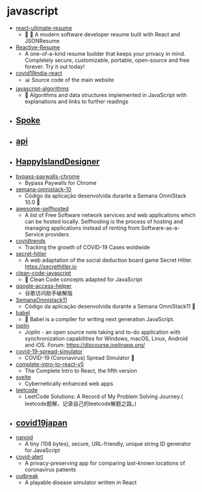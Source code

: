 # javascript
- [react-ultimate-resume](https://github.com/welovedevs/react-ultimate-resume)
  - 💼 🎨 A modern software developer resume built with React and JSONResume
- [Reactive-Resume](https://github.com/AmruthPillai/Reactive-Resume)
  - A one-of-a-kind resume builder that keeps your privacy in mind. Completely secure, customizable, portable, open-source and free forever. Try it out today!
- [covid19india-react](https://github.com/covid19india/covid19india-react)
  - 📊 Source code of the main website
- [javascript-algorithms](https://github.com/trekhleb/javascript-algorithms)
  - 📝 Algorithms and data structures implemented in JavaScript with explanations and links to further readings
- [Spoke](https://github.com/Elizabeth-Warren/Spoke)
  - 
- [api](https://github.com/covid19india/api)
  - 
- [HappyIslandDesigner](https://github.com/eugeneration/HappyIslandDesigner)
  - 
- [bypass-paywalls-chrome](https://github.com/iamadamdev/bypass-paywalls-chrome)
  - Bypass Paywalls for Chrome
- [semana-omnistack-10](https://github.com/Rocketseat/semana-omnistack-10)
  - Código da aplicação desenvolvida durante a Semana OmniStack 10.0 🚀
- [awesome-selfhosted](https://github.com/awesome-selfhosted/awesome-selfhosted)
  - A list of Free Software network services and web applications which can be hosted locally. Selfhosting is the process of hosting and managing applications instead of renting from Software-as-a-Service providers
- [covidtrends](https://github.com/aatishb/covidtrends)
  - Tracking the growth of COVID-19 Cases woldwide
- [secret-hitler](https://github.com/cozuya/secret-hitler)
  - A web adaptation of the social deduction board game Secret Hitler. https://secrethitler.io
- [clean-code-javascript](https://github.com/ryanmcdermott/clean-code-javascript)
  - 🛁 Clean Code concepts adapted for JavaScript
- [google-access-helper](https://github.com/haotian-wang/google-access-helper)
  - 谷歌访问助手破解版
- [SemanaOmnistack11](https://github.com/DanielObara/SemanaOmnistack11)
  - Código da aplicação desenvolvida durante a Semana OmniStack11 🚀
- [babel](https://github.com/babel/babel)
  - 🐠 Babel is a compiler for writing next generation JavaScript.
- [joplin](https://github.com/laurent22/joplin)
  - Joplin - an open source note taking and to-do application with synchronization capabilities for Windows, macOS, Linux, Android and iOS. Forum: https://discourse.joplinapp.org/
- [covid-19-spread-simulator](https://github.com/midudev/covid-19-spread-simulator)
  - COVID-19 (Coronavirus) Spread Simulator 🦠
- [complete-intro-to-react-v5](https://github.com/btholt/complete-intro-to-react-v5)
  - The Complete Intro to React, the fifth version
- [svelte](https://github.com/sveltejs/svelte)
  - Cybernetically enhanced web apps
- [leetcode](https://github.com/azl397985856/leetcode)
  - LeetCode Solutions: A Record of My Problem Solving Journey.( leetcode题解，记录自己的leetcode解题之路。)
- [covid19japan](https://github.com/reustle/covid19japan)
  - 
- [nanoid](https://github.com/ai/nanoid)
  - A tiny (108 bytes), secure, URL-friendly, unique string ID generator for JavaScript
- [covid-alert](https://github.com/OpenMined/covid-alert)
  - A privacy-preserving app for comparing last-known locations of coronavirus patients
- [outbreak](https://github.com/kevinsimler/outbreak)
  - A playable disease simulator written in React
